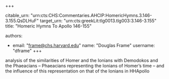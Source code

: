 +++


citable_urn: "urn:cts:CHS:Commentaries.AHCIP:HomericHymns.3.146-3.155.QsDLHuF"
target_urn: "urn:cts:greekLit:tlg0013.tlg003:3.146-3.155"
title: "Homeric Hymns To Apollo 146-155"

authors:
- email: "frame@chs.harvard.edu"
  name: "Douglas Frame"
  username: "dframe"
+++

<p>analysis of the similarities of Homer and the Ionians with Demodokos and the Phaeacians – Phaeacians representing the Ionians of Homer’s time – and the influence of this representation on that of the Ionians in HHApollo</p>